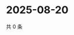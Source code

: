 # 2025-08-20

共 0 条

<!-- BEGIN ZHIHUQUESTIONS -->
<!-- 最后更新时间 Wed Aug 20 2025 08:53:24 GMT+0800 (China Standard Time) -->

<!-- END ZHIHUQUESTIONS -->
